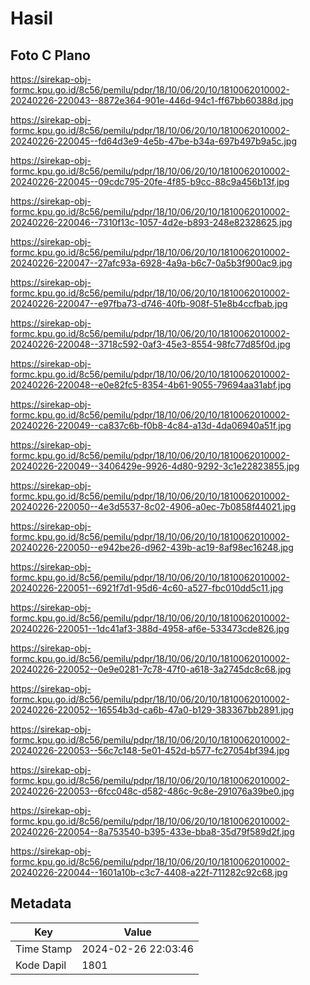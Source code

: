 # Hasil

## Foto C Plano

https://sirekap-obj-formc.kpu.go.id/8c56/pemilu/pdpr/18/10/06/20/10/1810062010002-20240226-220043--8872e364-901e-446d-94c1-ff67bb60388d.jpg

https://sirekap-obj-formc.kpu.go.id/8c56/pemilu/pdpr/18/10/06/20/10/1810062010002-20240226-220045--fd64d3e9-4e5b-47be-b34a-697b497b9a5c.jpg

https://sirekap-obj-formc.kpu.go.id/8c56/pemilu/pdpr/18/10/06/20/10/1810062010002-20240226-220045--09cdc795-20fe-4f85-b9cc-88c9a456b13f.jpg

https://sirekap-obj-formc.kpu.go.id/8c56/pemilu/pdpr/18/10/06/20/10/1810062010002-20240226-220046--7310f13c-1057-4d2e-b893-248e82328625.jpg

https://sirekap-obj-formc.kpu.go.id/8c56/pemilu/pdpr/18/10/06/20/10/1810062010002-20240226-220047--27afc93a-6928-4a9a-b6c7-0a5b3f900ac9.jpg

https://sirekap-obj-formc.kpu.go.id/8c56/pemilu/pdpr/18/10/06/20/10/1810062010002-20240226-220047--e97fba73-d746-40fb-908f-51e8b4ccfbab.jpg

https://sirekap-obj-formc.kpu.go.id/8c56/pemilu/pdpr/18/10/06/20/10/1810062010002-20240226-220048--3718c592-0af3-45e3-8554-98fc77d85f0d.jpg

https://sirekap-obj-formc.kpu.go.id/8c56/pemilu/pdpr/18/10/06/20/10/1810062010002-20240226-220048--e0e82fc5-8354-4b61-9055-79694aa31abf.jpg

https://sirekap-obj-formc.kpu.go.id/8c56/pemilu/pdpr/18/10/06/20/10/1810062010002-20240226-220049--ca837c6b-f0b8-4c84-a13d-4da06940a51f.jpg

https://sirekap-obj-formc.kpu.go.id/8c56/pemilu/pdpr/18/10/06/20/10/1810062010002-20240226-220049--3406429e-9926-4d80-9292-3c1e22823855.jpg

https://sirekap-obj-formc.kpu.go.id/8c56/pemilu/pdpr/18/10/06/20/10/1810062010002-20240226-220050--4e3d5537-8c02-4906-a0ec-7b0858f44021.jpg

https://sirekap-obj-formc.kpu.go.id/8c56/pemilu/pdpr/18/10/06/20/10/1810062010002-20240226-220050--e942be26-d962-439b-ac19-8af98ec16248.jpg

https://sirekap-obj-formc.kpu.go.id/8c56/pemilu/pdpr/18/10/06/20/10/1810062010002-20240226-220051--6921f7d1-95d6-4c60-a527-fbc010dd5c11.jpg

https://sirekap-obj-formc.kpu.go.id/8c56/pemilu/pdpr/18/10/06/20/10/1810062010002-20240226-220051--1dc41af3-388d-4958-af6e-533473cde826.jpg

https://sirekap-obj-formc.kpu.go.id/8c56/pemilu/pdpr/18/10/06/20/10/1810062010002-20240226-220052--0e9e0281-7c78-47f0-a618-3a2745dc8c68.jpg

https://sirekap-obj-formc.kpu.go.id/8c56/pemilu/pdpr/18/10/06/20/10/1810062010002-20240226-220052--16554b3d-ca6b-47a0-b129-383367bb2891.jpg

https://sirekap-obj-formc.kpu.go.id/8c56/pemilu/pdpr/18/10/06/20/10/1810062010002-20240226-220053--56c7c148-5e01-452d-b577-fc27054bf394.jpg

https://sirekap-obj-formc.kpu.go.id/8c56/pemilu/pdpr/18/10/06/20/10/1810062010002-20240226-220053--6fcc048c-d582-486c-9c8e-291076a39be0.jpg

https://sirekap-obj-formc.kpu.go.id/8c56/pemilu/pdpr/18/10/06/20/10/1810062010002-20240226-220054--8a753540-b395-433e-bba8-35d79f589d2f.jpg

https://sirekap-obj-formc.kpu.go.id/8c56/pemilu/pdpr/18/10/06/20/10/1810062010002-20240226-220044--1601a10b-c3c7-4408-a22f-711282c92c68.jpg


## Metadata

| Key        | Value               |
| ---------- | ------------------- |
| Time Stamp | 2024-02-26 22:03:46 |
| Kode Dapil | 1801                |



